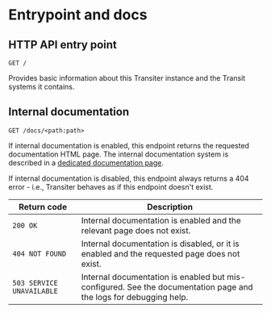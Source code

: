 
# Entrypoint and docs



## HTTP API entry point

`GET /`


Provides basic information about this Transiter instance and the Transit
systems it contains.

## Internal documentation

`GET /docs/<path:path>`


If internal documentation is enabled, this endpoint returns the requested
documentation HTML page.
The internal documentation system is described in a
[dedicated documentation page](deployment/documentation.md).

If internal documentation is disabled, this endpoint always returns a 404 error -
i.e., Transiter behaves as if this endpoint doesn't exist.

Return code | Description
------------|-------------
`200 OK` | Internal documentation is enabled and the relevant page does not exist.
`404 NOT FOUND` | Internal documentation is disabled, or it is enabled and the requested page does not exist.
`503 SERVICE UNAVAILABLE` | Internal documentation is enabled but mis-configured. See the documentation page and the logs for debugging help.

